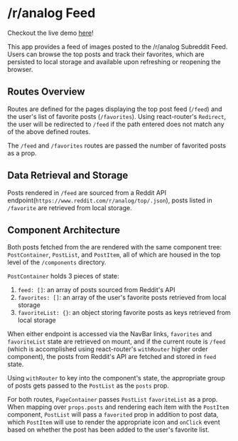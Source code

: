 # /r/analog Feed

Checkout the live demo [here](https://film-photography-subreddit.herokuapp.com/feed)!

This app provides a feed of images posted to the /r/analog Subreddit Feed. Users can browse the top posts and track their favorites, which are persisted to local storage and available upon refreshing or reopening the browser.


## Routes Overview
Routes are defined for the pages displaying the top post feed (`/feed`) and the user's list of favorite posts (`/favorites`). Using react-router's `Redirect`, the user will be redirected to `/feed` if the path entered does not match any of the above defined routes.

The `/feed` and `/favorites` routes are passed the number of favorited posts as a prop.

## Data Retrieval and Storage

Posts rendered in `/feed` are sourced from a Reddit API endpoint(`https://www.reddit.com/r/analog/top/.json`), posts listed in `/favorite` are retrieved from local storage.

## Component Architecture  
Both posts fetched from the  are rendered with the same component tree: `PostContainer`, `PostList`, and `PostItem`, all of which are housed in the top level of the `/components` directory.

`PostContainer` holds 3 pieces of state:

1. `feed: []`: an array of posts sourced from Reddit's API
2. `favorites: []`: an array of the user's favorite posts retrieved from local storage
3. `favoriteList: {}`: an object storing favorite posts as keys retrieved from local storage

When either endpoint is accessed via the NavBar links, `favorites` and `favoriteList` state are retrieved on mount, and if the current route is `/feed` (which is accomplished using react-router's `withRouter` higher order component), the posts from Reddit's API are fetched and stored in `feed` state.

Using `withRouter` to key into the component's state, the appropriate group of posts gets passed to the `PostList` as the `posts` prop.

For both routes, `PageContainer` passes `PostList` `favoriteList` as a prop. When mapping over `props.posts` and rendering each item with the `PostItem` component, `PostList` will pass a `favorited` prop in addition to post data, which `PostItem` will use to render the appropriate icon and `onClick` event based on whether the post has been added to the user's favorite list.
